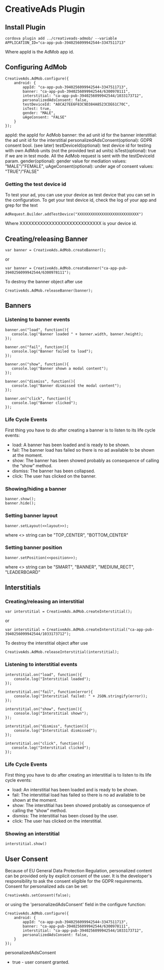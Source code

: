 # CreativeAds Plugin

## Install Plugin
```
cordova plugin add ../creativeads-admob/ --variable APPLICATION_ID="ca-app-pub-3940256099942544~3347511713"
```

Where appId is the AdMob app id.

## Configuring AdMob
```
CreativeAds.AdMob.configure({
    android: {
        appId: "ca-app-pub-3940256099942544~3347511713",
        banner: "ca-app-pub-3940256099942544/6300978111",
        interstitial: "ca-app-pub-3940256099942544/1033173712",
        personalizedAdsConsent: false,
        testDeviceId: "A8CA27EE6F83C9D384A8523CDE61C70C",
        isTest: true,
        gender: "MALE",
        uAgeConsent: "FALSE"
    }
});
```

appId: the appId for AdMob
banner: the ad unit id for the banner
interstitial: the ad unit id for the interstitial
personalizedAdsConsent(optional): GDPR consent bool. (see later)
testDeviceId(optional): test device id for testing with own AdMob units (not the provided test ad units)
isTest(optional): true if we are in test mode. All the AdMob request is sent with the testDeviceId param.
gender(optional): gender value for mediation values: "MALE"/"FEMALE",
uAgeConsent(optional): under age of consent values: "TRUE"/"FALSE"

### Getting the test device id
To test your ad, you can use your device as test device that you can set in the configuration.
To get your test device id, check the log of your app and grep for the text 
```
AdRequest.Builder.addTestDevice("XXXXXXXXXXXXXXXXXXXXXXXXXXXX") 
```
Where 
XXXXXXXXXXXXXXXXXXXXXXXXXXXX
is your device id.

## Creating/releasing Banner
```
var banner = CreativeAds.AdMob.createBanner();
```

or

```
var banner = CreativeAds.AdMob.createBanner("ca-app-pub-3940256099942544/6300978111");
```

To destroy the banner object after use

```
CreativeAds.AdMob.releaseBanner(banner);
```

## Banners
### Listening to banner events

```
banner.on("load", function(){
   console.log("Banner loaded " + banner.width, banner.height);
});

banner.on("fail", function(){
   console.log("Banner failed to load");
});

banner.on("show", function(){
   console.log("Banner shown a modal content");
});

banner.on("dismiss", function(){
   console.log("Banner dismissed the modal content");
});

banner.on("click", function(){
   console.log("Banner clicked");
});
```

### Life Cycle Events
First thing you have to do after creating a banner is to listen to its life cycle events:

- load: A banner has been loaded and is ready to be shown.
- fail: The banner load has failed so there is no ad available to be shown at the moment.
- show: The banner has been showed probably as consequence of calling the “show” method.
- dismiss: The banner has been collapsed.
- click: The user has clicked on the banner.

### Showing/hiding a banner

```
banner.show();
banner.hide();
```

### Setting banner layout

```
banner.setLayout(<<layout>>);
```
where <<layout>> string can be
    "TOP_CENTER",
    "BOTTOM_CENTER"

### Setting banner position

```
banner.setPosition(<<position>>);
```
where <<position>> string can be
    "SMART",
    "BANNER",
    "MEDIUM_RECT",
    "LEADERBOARD"

## Interstitials
### Creating/releasing an interstitial

```
var interstitial = CreativeAds.AdMob.createInterstitial();
```

or 

```
var interstitial = CreativeAds.AdMob.createInterstitial("ca-app-pub-3940256099942544/1033173712");
```

To destroy the interstitial object after use

```
CreativeAds.AdMob.releaseInterstitial(interstitial);
```

### Listening to interstitial events

```
interstitial.on("load", function(){
    console.log("Interstitial loaded");
});

interstitial.on("fail", function(error){
    console.log("Interstitial failed: " + JSON.stringify(error));
});

interstitial.on("show", function(){
    console.log("Interstitial shown");
});

interstitial.on("dismiss", function(){
    console.log("Interstitial dismissed");
});

interstitial.on("click", function(){
   console.log("Interstitial clicked");
});
```

### Life Cycle Events
First thing you have to do after creating an interstitial is to listen to its life cycle  events:

- load: An interstitial has been loaded and is ready to be shown.
- fail: The interstitial load has failed so there is no ad available to be shown at the moment.
- show: The interstitial has been showed probably as consequence of calling the “show” method.
- dismiss: The interstitial has been closed by the user.
- click: The user has clicked on the interstitial.

### Showing an interstitial

```
interstitial.show()
```


## User Consent
Because of EU General Data Protection Regulation, personalized content can be provided only by explicit consent of the user.
It is the developer's responsibility to ask the consent eligible for the GDPR requirements.
Consent for personalized ads can be set:
```
CreativeAds.setConsent(false);
```

or using the 'personalizedAdsConsent' field in the configure function:

```
CreativeAds.AdMob.configure({
    android: {
        appId: "ca-app-pub-3940256099942544~3347511713",
        banner: "ca-app-pub-3940256099942544/6300978111",
        interstitial: "ca-app-pub-3940256099942544/1033173712",
        personalizedAdsConsent: false,
    }
});
```

personalizedAdsConsent
- true - user consent granted.
